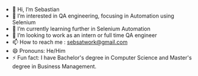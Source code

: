- 👋 Hi, I’m Sebastian
- 👀 I’m interested in QA engineering, focusing in Automation using Selenium
- 🌱 I’m currently learning further in Selenium Automation
- 💞️ I’m looking to work as an intern or full time QA engineer 
- 📫 How to reach me : sebsatwork@gmail.com
- 😄 Pronouns: He/Him
- ⚡ Fun fact: I have Bachelor's degree in Computer Science and Master's degree in Business Management.

<!---
sebsphd/sebsphd is a ✨ special ✨ repository because its `README.md` (this file) appears on your GitHub profile.
You can click the Preview link to take a look at your changes.
--->
